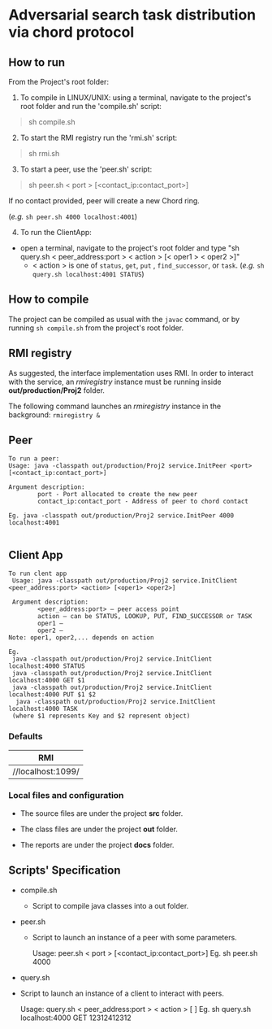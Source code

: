 # Adversarial search task distribution via chord protocol

## How to run
From the Project's root folder:

1. To compile in LINUX/UNIX: using a terminal, navigate to the project's root folder and run the 'compile.sh' script:
  > sh compile.sh

2. To start the RMI registry run the 'rmi.sh' script:
  > sh rmi.sh  

3. To start a peer, use the 'peer.sh' script:
  > sh peer.sh < port > [<contact_ip:contact_port>]
  
If no contact provided, peer will create a new Chord ring.

(_e.g._ ```sh peer.sh 4000 localhost:4001```)

4. To run the ClientApp:
  - open a terminal, navigate to the project's root folder and type "sh query.sh < peer_address:port > < action > [< oper1 > < oper2 >]"
    - < action > is one of ```status```, ```get```, ```put``` , ```find_successor```, or ```task```.
	(_e.g._ ```sh query.sh localhost:4001 STATUS```)


## How to compile

The project can be compiled as usual with the ```javac``` command, or by running ```sh compile.sh``` from the project's root folder.

## RMI registry

As suggested, the interface implementation uses RMI. In order to interact with the service, an *rmiregistry* instance must be running inside **out/production/Proj2** folder.

The following command launches an *rmiregistry* instance in the background:
```rmiregistry &```


## Peer

```
To run a peer:
Usage: java -classpath out/production/Proj2 service.InitPeer <port> [<contact_ip:contact_port>]

Argument description:
		port - Port allocated to create the new peer
		contact_ip:contact_port - Address of peer to chord contact
				
Eg. java -classpath out/production/Proj2 service.InitPeer 4000 localhost:4001


```

## Client App

```
To run clent app
 Usage: java -classpath out/production/Proj2 service.InitClient <peer_address:port> <action> [<oper1> <oper2>]
 
 Argument description:
		<peer_address:port> – peer access point
		action – can be STATUS, LOOKUP, PUT, FIND_SUCCESSOR or TASK
		oper1 – 
		oper2 – 
Note: oper1, oper2,... depends on action

Eg.
 java -classpath out/production/Proj2 service.InitClient localhost:4000 STATUS
 java -classpath out/production/Proj2 service.InitClient localhost:4000 GET $1
 java -classpath out/production/Proj2 service.InitClient localhost:4000 PUT $1 $2
  java -classpath out/production/Proj2 service.InitClient localhost:4000 TASK
 (where $1 represents Key and $2 represent object)
```

### Defaults

|RMI              |
|-----------------|
|//localhost:1099/|


### Local files and configuration

- The source files are under the project **src** folder.

- The class files are under the project **out** folder.

- The reports are under the project **docs** folder.



## Scripts' Specification

- compile.sh
  - Script to compile java classes into a out folder.

- peer.sh
  - Script to launch an instance of a peer with some parameters.

    Usage: peer.sh < port > [<contact_ip:contact_port>]
      Eg. sh peer.sh 4000
      
 - query.sh
  - Script to launch an instance of a client to interact with peers.

    Usage: query.sh < peer_address:port > < action > [<oper1> <oper2>]
      Eg. sh query.sh localhost:4000 GET 12312412312     
      
